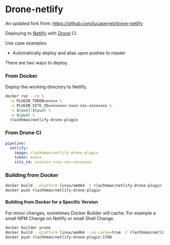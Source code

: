 # Drone-netlify

An updated fork from: https://github.com/lucaperret/drone-netlify

Deploying to [Netlify](https://netlify.com) with [Drone](https://drone.io) CI.

Use case examples:

- Automatically deploy and alias upon pushes to master

There are two ways to deploy.

### From Docker

Deploy the working directory to Netlify.

```bash
docker run --rm \
  -e PLUGIN_TOKEN=xxxxx \
  -e PLUGIN_SITE_ID=xxxxxxx-xxxx-xxx-xxxxxxxx \
  -v $(pwd):$(pwd) \
  -w $(pwd) \
  rlachhman/netlify-drone-plugin
```

### From Drone CI

```yaml
pipeline:
  netlify:
    image: rlachhman/netlify-drone-plugin
    token: xxxxx
    site_id: xxxxxxx-xxxx-xxx-xxxxxxxx
```

### Building from Docker

```bash
docker build --platform linux/amd64 -t rlachhman/netlify-drone-plugin .
docker push rlachhman/netlify-drone-plugin    
```
#### Building from Docker for a Specific Version
For minor changes, sometimes Docker Builder will cache. For
example a small NPM Change on Netlify or small Shell Change. 

```bash
docker builder prune
docker build --platform linux/amd64 --no-cache=true -t rlachhman/netlify-drone-plugin:1760 .
docker push rlachhman/netlify-drone-plugin:1760    
```
